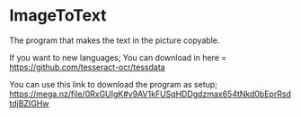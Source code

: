 # ImageToText
The program that makes the text in the picture copyable.

If you want to new languages;
You can download in here = https://github.com/tesseract-ocr/tessdata

You can use this link to download the program as setup;
https://mega.nz/file/0RxGUIgK#v9AV1kFUSqHDDgdzmax654tNkd0bEprRsdtdjBZIGHw
